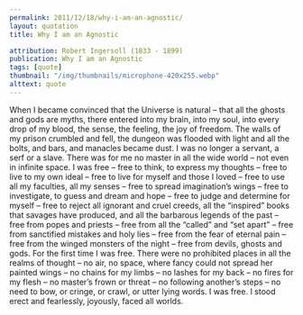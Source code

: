 ```yaml
---
permalink: 2011/12/18/why-i-am-an-agnostic/
layout: quotation
title: Why I am an Agnostic

attribution: Robert Ingersoll (1833 - 1899)
publication: Why I am an Agnostic
tags: [quote]
thumbnail: "/img/thumbnails/microphone-420x255.webp"
alttext: quote
---
```


When I became convinced that the Universe is natural – that
all the ghosts and gods are myths, there entered into my brain,
into my soul, into every drop of my blood, the sense, the feeling,
the joy of freedom. The walls of my prison crumbled and fell, the
dungeon was flooded with light and all the bolts, and bars, and
manacles became dust. I was no longer a servant, a serf or a slave.
There was for me no master in all the wide world – not even in
infinite space. I was free – free to think, to express my thoughts
– free to live to my own ideal – free to live for myself and
those I loved – free to use all my faculties, all my senses –
free to spread imagination’s wings – free to investigate, to guess
and dream and hope – free to judge and determine for myself –
free to reject all ignorant and cruel creeds, all the “inspired”
books that savages have produced, and all the barbarous legends of
the past – free from popes and priests – free from all the
“called” and “set apart” – free from sanctified mistakes and holy
lies – free from the fear of eternal pain – free from the winged
monsters of the night – free from devils, ghosts and gods. For the
first time I was free. There were no prohibited places in all the
realms of thought – no air, no space, where fancy could not spread
her painted wings – no chains for my limbs – no lashes for my
back – no fires for my flesh – no master’s frown or threat – no
following another’s steps – no need to bow, or cringe, or crawl,
or utter lying words. I was free. I stood erect and fearlessly,
joyously, faced all worlds.

